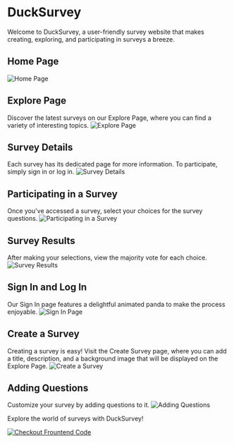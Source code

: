 # DuckSurvey

Welcome to DuckSurvey, a user-friendly survey website that makes creating, exploring, and participating in surveys a breeze. 
## Home Page
![Home Page](https://github.com/SurajRaika/DuckSurveyFrountend/assets/103476230/588c42ef-820f-44a4-b9a5-9f61f1d270f1)

## Explore Page
Discover the latest surveys on our Explore Page, where you can find a variety of interesting topics.
![Explore Page](https://github.com/SurajRaika/DuckSurveyFrountend/assets/103476230/9b1c314a-6d96-4510-96b7-75e4d56681fa)

## Survey Details
Each survey has its dedicated page for more information. To participate, simply sign in or log in.
![Survey Details](https://github.com/SurajRaika/DuckSurveyFrountend/assets/103476230/8776a261-d170-4566-b814-d639fdc355fa)

## Participating in a Survey
Once you've accessed a survey, select your choices for the survey questions.
![Participating in a Survey](https://github.com/SurajRaika/DuckSurveyFrountend/assets/103476230/95dc4be6-7488-4df0-9213-8bc154f2004a)

## Survey Results
After making your selections, view the majority vote for each choice.
![Survey Results](https://github.com/SurajRaika/DuckSurveyFrountend/assets/103476230/9b53b316-c268-4c29-a6df-98e80f01a6e7)

## Sign In and Log In
Our Sign In page features a delightful animated panda to make the process enjoyable.
![Sign In Page](https://github.com/SurajRaika/DuckSurveyFrountend/assets/103476230/3ead6819-0159-4d73-9a92-687de23cb6f0)

## Create a Survey
Creating a survey is easy! Visit the Create Survey page, where you can add a title, description, and a background image that will be displayed on the Explore Page.
![Create a Survey](https://github.com/SurajRaika/DuckSurveyFrountend/assets/103476230/49b228fc-812f-433a-8bdf-0ad1b680d3c1)

## Adding Questions
Customize your survey by adding questions to it.
![Adding Questions](https://github.com/SurajRaika/DuckSurveyFrountend/assets/103476230/985f716a-3169-4d1b-9525-d1154256e801)

Explore the world of surveys with DuckSurvey!


[![Checkout Frountend Code](https://img.shields.io/badge/Checkout%20Frountend%20Code-View%20on%20GitHub-brightgreen?style=for-the-badge)](https://github.com/SurajRaika/DuckSurveyFrountend)


